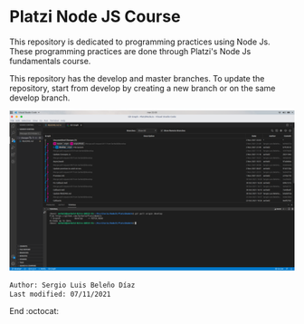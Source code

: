 
# Platzi Node JS Course

This repository is dedicated to programming practices using Node Js. These programming practices are done through Platzi's Node Js fundamentals course.

This repository has the develop and master branches. To update the repository, start from develop by creating a new branch or on the same develop branch.

<img src="/img/ScreenshotNodeJsRepository.png" alt='Screenshot of gitflow of the PlatziNodeJs Repository created by Sergio Beleño'/>

    Author: Sergio Luis Beleño Díaz
    Last modified: 07/11/2021

End :octocat:
